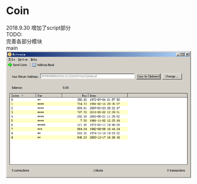 # Coin

2018.9.30 增加了script部分  
TODO:  
完善各部分模块  
main  
 ![image](https://raw.githubusercontent.com/c782464295/Coin/master/pic2.png)
